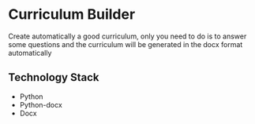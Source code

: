 # Curriculum Builder

Create automatically a good curriculum, only you need to do is to answer some questions and the curriculum will be generated in the docx format automatically

## Technology Stack
- Python
- Python-docx
- Docx